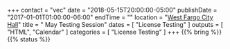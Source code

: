 +++
contact = "vec"
date = "2018-05-15T20:00:00-05:00"
publishDate = "2017-01-01T01:00:00-06:00"
endTime = ""
location = "[West Fargo City Hall](/places/west-fargo-city-hall/)"
title = " May Testing Session"
dates = [ "License Testing" ]
outputs = [ "HTML", "Calendar" ]
categories = [ "License Testing" ]
+++
{{% bring %}}
{{% status %}}

